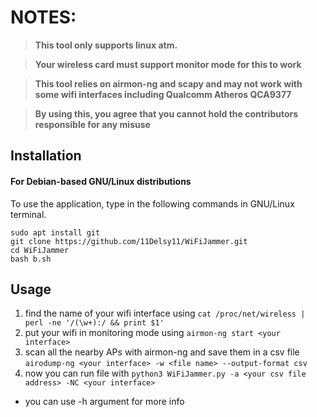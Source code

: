 # NOTES:


> **This tool only supports linux atm.**

> **Your wireless card must support monitor mode for this to work**

> **This tool relies on airmon-ng and scapy and may not work with some wifi interfaces including Qualcomm Atheros QCA9377**

> **By using this, you agree that you cannot hold the contributors responsible for any misuse**

## Installation

#### For Debian-based GNU/Linux distributions

To use the application, type in the following commands in GNU/Linux terminal.
```shell script
sudo apt install git
git clone https://github.com/11Delsy11/WiFiJammer.git
cd WiFiJammer
bash b.sh
```

## Usage

1. find the name of your wifi interface using `cat /proc/net/wireless | perl -ne '/(\w+):/ && print $1'`
2. put your wifi in monitoring mode using `airmon-ng start <your interface>`
3. scan all the nearby APs with airmon-ng and save them in a csv file ` airodump-ng <your interface> -w <file name> --output-format csv ` 
4. now you can run file with `python3 WiFiJammer.py -a <your csv file address> -NC <your interface>`

* you can use -h argument for more info
 
 

